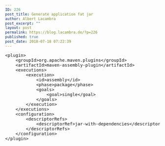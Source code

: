 ```yaml
---
ID: 226
post_title: Generate application fat jar
author: Albert Lacambra
post_excerpt: ""
layout: post
permalink: https://blog.lacambra.de/?p=226
published: true
post_date: 2018-07-18 07:22:39
---
```

<pre>&lt;plugin&gt;
    &lt;groupId&gt;org.apache.maven.plugins&lt;/groupId&gt;
    &lt;artifactId&gt;maven-assembly-plugin&lt;/artifactId&gt;
    &lt;executions&gt;
        &lt;execution&gt;
            &lt;id&gt;assembly&lt;/id&gt;
            &lt;phase&gt;package&lt;/phase&gt;
            &lt;goals&gt;
                &lt;goal&gt;single&lt;/goal&gt;
            &lt;/goals&gt;
        &lt;/execution&gt;
    &lt;/executions&gt;
    &lt;configuration&gt;
        &lt;descriptorRefs&gt;
            &lt;descriptorRef&gt;jar-with-dependencies&lt;/descriptorRef&gt;
        &lt;/descriptorRefs&gt;
    &lt;/configuration&gt;
&lt;/plugin&gt;</pre>